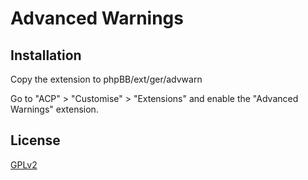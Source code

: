 # Advanced Warnings

## Installation

Copy the extension to phpBB/ext/ger/advwarn

Go to "ACP" > "Customise" > "Extensions" and enable the "Advanced Warnings" extension.

## License

[GPLv2](license.txt)
